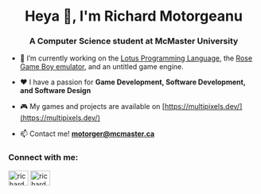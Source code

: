 <h1 align="center">Heya 👋, I'm Richard Motorgeanu</h1>
<h3 align="center">A Computer Science student at McMaster University</h3>

- 🔭 I’m currently working on the [Lotus Programming Language](https://github.com/Multipixels/lotus-lang), the [Rose Game Boy emulator](https://github.com/Multipixels/untitled-game-boy-emulator), and an untitled game engine.
  
- ❤ I have a passion for **Game Development, Software Development, and Software Design**

- 🎮 My games and projects are available on [https://multipixels.dev/](https://multipixels.dev/)

- 📫 Contact me! **motorger@mcmaster.ca**

<h3 align="left">Connect with me:</h3>
<p align="left">
<a href="https://linkedin.com/in/richard-motorgeanu" target="blank"><img align="center" src="https://raw.githubusercontent.com/rahuldkjain/github-profile-readme-generator/master/src/images/icons/Social/linked-in-alt.svg" alt="richard-motorgeanu" height="30" width="40" /></a>
<a href="https://www.youtube.com/channel/UCszOrjz1v_nySD5mkAOagQw" target="blank"><img align="center" src="https://raw.githubusercontent.com/rahuldkjain/github-profile-readme-generator/master/src/images/icons/Social/youtube.svg" alt="richard-motorgeanu" height="30" width="40" /></a>
</p>

